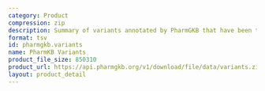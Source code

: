 ```yaml
---
category: Product
compression: zip
description: Summary of variants annotated by PharmGKB that have been tracked in dbSNP
format: tsv
id: pharmgkb.variants
name: PharmKB Variants
product_file_size: 850310
product_url: https://api.pharmgkb.org/v1/download/file/data/variants.zip
layout: product_detail
---
```


